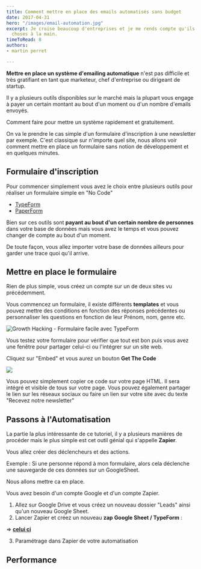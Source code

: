 ```yaml
---
title: Comment mettre en place des emails automatisés sans budget
date: 2017-04-31
hero: "/images/email-automation.jpg"
excerpt: Je croise beaucoup d'entreprises et je me rends compte qu'ils font trop de
  choses à la main.
timeToRead: 8
authors:
- martin perret

---
```

**Mettre en place un système d'emailing automatique** n'est pas difficile et très gratifiant en tant que marketeur, chef d'entreprise ou dirigeant de startup.

Il y a plusieurs outils disponibles sur le marché mais la plupart vous engage à payer un certain montant au bout d'un moment ou d'un nombre d'emails envoyés.

Comment faire pour mettre un système rapidement et gratuitement.

On va le prendre le cas simple d'un formulaire d'inscription à une newsletter par exemple. C'est classique sur n'importe quel site, nous allons voir comment mettre en place un formulaire sans notion de développement et en quelques minutes.

## Formulaire d'inscription

Pour commencer simplement vous avez le choix entre plusieurs outils pour réaliser un formulaire simple en "No Code"

* [TypeForm ](https://www.typeform.com/ "TypeForm")
* [PaperForm ](https://paperform.co/ "PaperForm - creation de formulaire")

Bien sur ces outils sont **payant au bout d'un certain nombre de personnes** dans votre base de données mais vous avez le temps et vous pouvez changer de compte au bout d'un moment.

De toute façon, vous allez importer votre base de données ailleurs pour garder une trace quoi qu'il arrive.

## Mettre en place le formulaire

Rien de plus simple, vous créez un compte sur un de deux sites vu précédemment. 

Vous commencez un formulaire, il existe différents **templates** et vous pouvez mettre des conditions en fonction des réponses précédentes ou personnaliser les questions en fonction de leur Prénom, nom, genre etc.

![Growth Hacking - Formulaire facile avec TypeForm](https://res.cloudinary.com/dq9av3ugy/image/upload/v1594473172/Growth%20Hacking%20Blog/Typeform_-_formulaire.jpg "Growth Hacking - Formulaire facile avec TypeForm")

Vous testez votre formulaire pour vérifier que tout est bon puis vous avez une fenêtre pour partager celui-ci ou l'intégrer sur un site web.

Cliquez sur "Embed" et vous aurez un bouton **Get The Code**

![](https://res.cloudinary.com/dq9av3ugy/image/upload/v1594473477/Growth%20Hacking%20Blog/Typeform_-_Share_gbsruv.jpg)

Vous pouvez simplement copier ce code sur votre page HTML. Il sera intégré et visible de tous sur votre page. Vous pouvez également partager le lien sur les réseaux sociaux ou faire un lien sur votre site avec du texte "Recevez notre newsletter"

## Passons à l'Automatisation

La partie la plus intéressante de ce tutoriel, il y a plusieurs manières de procéder mais le plus simple est cet outil génial qui s'appelle **Zapier**. 

Vous allez créer des déclencheurs et des actions. 

Exemple : Si une personne répond à mon formulaire, alors cela déclenche une sauvegarde de ces données sur un GoogleSheet. 

Nous allons mettre ca en place.

Vous avez besoin d'un compte Google et d'un compte Zapier.

1. Allez sur Google Drive et vous créez un nouveau dossier "Leads" ainsi qu'un nouveau Google Sheet.
2. Lancer Zapier et créez un nouveau **zap** **Google Sheet / TypeForm** :

=>  [**celui ci**](https://zapier.com/app/editor/template/111?referrer=%2Fapps%2Ftypeform%2Fintegrations%2Fgoogle-sheets "GoogleSheet et Typeform automatisation") 

3. Paramétrage dans Zapier de votre automatisation

## Performance